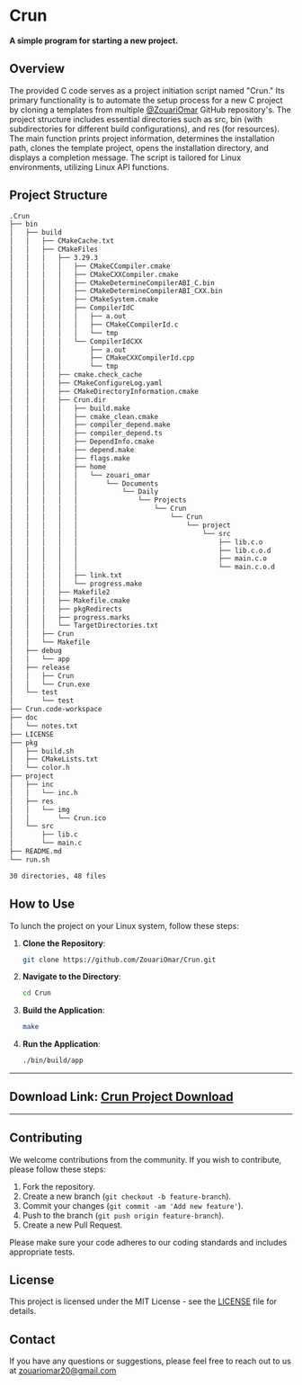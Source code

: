 <!-- @format -->

# Crun

**A simple program for starting a new project.**

## Overview

The provided C code serves as a project initiation script named "Crun." Its primary functionality is to automate the setup process for a new C project by cloning a templates from multiple [@ZouariOmar](https://github.com/ZouariOmar) GitHub repository's. The project structure includes essential directories such as src, bin (with subdirectories for different build configurations), and res (for resources). The main function prints project information, determines the installation path, clones the template project, opens the installation directory, and displays a completion message. The script is tailored for Linux environments, utilizing Linux API functions.

## Project Structure

```bash
.Crun
├── bin
│   ├── build
│   │   ├── CMakeCache.txt
│   │   ├── CMakeFiles
│   │   │   ├── 3.29.3
│   │   │   │   ├── CMakeCCompiler.cmake
│   │   │   │   ├── CMakeCXXCompiler.cmake
│   │   │   │   ├── CMakeDetermineCompilerABI_C.bin
│   │   │   │   ├── CMakeDetermineCompilerABI_CXX.bin
│   │   │   │   ├── CMakeSystem.cmake
│   │   │   │   ├── CompilerIdC
│   │   │   │   │   ├── a.out
│   │   │   │   │   ├── CMakeCCompilerId.c
│   │   │   │   │   └── tmp
│   │   │   │   └── CompilerIdCXX
│   │   │   │       ├── a.out
│   │   │   │       ├── CMakeCXXCompilerId.cpp
│   │   │   │       └── tmp
│   │   │   ├── cmake.check_cache
│   │   │   ├── CMakeConfigureLog.yaml
│   │   │   ├── CMakeDirectoryInformation.cmake
│   │   │   ├── Crun.dir
│   │   │   │   ├── build.make
│   │   │   │   ├── cmake_clean.cmake
│   │   │   │   ├── compiler_depend.make
│   │   │   │   ├── compiler_depend.ts
│   │   │   │   ├── DependInfo.cmake
│   │   │   │   ├── depend.make
│   │   │   │   ├── flags.make
│   │   │   │   ├── home
│   │   │   │   │   └── zouari_omar
│   │   │   │   │       └── Documents
│   │   │   │   │           └── Daily
│   │   │   │   │               └── Projects
│   │   │   │   │                   └── Crun
│   │   │   │   │                       └── Crun
│   │   │   │   │                           └── project
│   │   │   │   │                               └── src
│   │   │   │   │                                   ├── lib.c.o
│   │   │   │   │                                   ├── lib.c.o.d
│   │   │   │   │                                   ├── main.c.o
│   │   │   │   │                                   └── main.c.o.d
│   │   │   │   ├── link.txt
│   │   │   │   └── progress.make
│   │   │   ├── Makefile2
│   │   │   ├── Makefile.cmake
│   │   │   ├── pkgRedirects
│   │   │   ├── progress.marks
│   │   │   └── TargetDirectories.txt
│   │   ├── Crun
│   │   └── Makefile
│   ├── debug
│   │   └── app
│   ├── release
│   │   ├── Crun
│   │   └── Crun.exe
│   └── test
│       └── test
├── Crun.code-workspace
├── doc
│   └── notes.txt
├── LICENSE
├── pkg
│   ├── build.sh
│   ├── CMakeLists.txt
│   └── color.h
├── project
│   ├── inc
│   │   └── inc.h
│   ├── res
│   │   └── img
│   │       └── Crun.ico
│   └── src
│       ├── lib.c
│       └── main.c
├── README.md
└── run.sh

30 directories, 48 files
```

## How to Use

To lunch the project on your Linux system, follow these steps:

1. **Clone the Repository**:

   ```sh
   git clone https://github.com/ZouariOmar/Crun.git
   ```

2. **Navigate to the Directory**:

   ```sh
   cd Crun
   ```

3. **Build the Application**:

   ```sh
   make
   ```

4. **Run the Application**:

   ```sh
   ./bin/build/app
   ```

---

## Download Link: [Crun Project Download](https://www.mediafire.com/file/yx0mwchqguc4pbj/Crun.zip/file)

---

## Contributing

We welcome contributions from the community. If you wish to contribute, please follow these steps:

1. Fork the repository.
2. Create a new branch (`git checkout -b feature-branch`).
3. Commit your changes (`git commit -am 'Add new feature'`).
4. Push to the branch (`git push origin feature-branch`).
5. Create a new Pull Request.

Please make sure your code adheres to our coding standards and includes appropriate tests.

## License

This project is licensed under the MIT License - see the [LICENSE](LICENSE) file for details.

## Contact

If you have any questions or suggestions, please feel free to reach out to us at [zouariomar20@gmail.com](mailto:zouariomar20@gmail.com)
